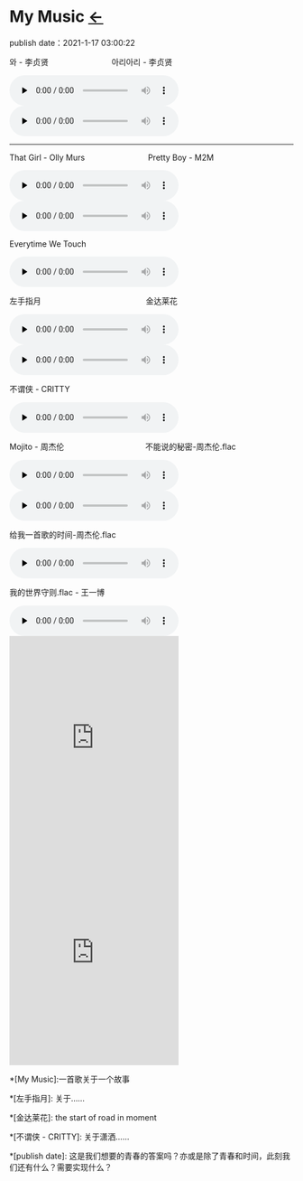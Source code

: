 # My Music  [←](../index.md)
publish date：2021-1-17 03:00:22

<div>
    
<p>와 - 李贞贤&emsp;&emsp;&emsp;&emsp;&emsp;&emsp;&emsp;&emsp;아리아리 - 李贞贤</p>

<audio id="audio" controls="" preload="none">    
    <source id="mp3" src="https://cdn.jsdelivr.net/gh/AmbroseRen/test@master/Art/Music/%EC%99%80%20-%20%E6%9D%8E%E8%B4%9E%E8%B4%A4.mp3">
</audio>

<audio id="audio" controls="" preload="none">    
    <source id="mp3" src="https://cdn.jsdelivr.net/gh/AmbroseRen/test@master/Art/Music/한국노래/%EC%95%84%EB%A6%AC%EC%95%84%EB%A6%AC%20-%20%E6%9D%8E%E8%B4%9E%E8%B4%A4.mp3">
</audio>

<hr/>  

<p>That Girl - Olly Murs&emsp;&emsp;&emsp;&emsp;&emsp;&emsp;&emsp;&emsp;Pretty Boy - M2M</p>

<audio id="audio" controls="" preload="none">    
    <source id="mp3" src="https://cdn.jsdelivr.net/gh/AmbroseRen/test@master/Art/Music/N7aBQh8CGcuZQYax.mp3">
</audio>

<audio id="audio" controls="" preload="none">
    <source id="mp3" src="https://cdn.jsdelivr.net/gh/AmbroseRen/Picture@master/music/english/Pretty Boy - M2M.mp3">
</audio>

<p>Everytime We Touch&emsp;&emsp;&emsp;&emsp;&emsp;&emsp;&emsp;&emsp;</p>

<audio id="audio" controls="" preload="none">    
    <source id="mp3" src="https://files.catbox.moe/1htc9g.mp3">
</audio>

<p>左手指月&emsp;&emsp;&emsp;&emsp;&emsp;&emsp;&emsp;&emsp;&emsp;&emsp;&emsp;&emsp;&emsp;&nbsp;金达莱花</p>

<audio id="audio" controls="" preload="none">
    <source id="mp3" src="https://files.catbox.moe/lpntao.mp3">
</audio>

<audio id="audio" controls="" preload="none">
    <source id="mp3" src="https://files.catbox.moe/ocphxi.mp3">
</audio>

<p>不谓侠 - CRITTY&emsp;&emsp;&emsp;&emsp;&emsp;&emsp;&emsp;&emsp;&emsp;&emsp;&emsp;&emsp;&emsp;&nbsp;</p>

<audio id="audio" controls="" preload="none">
    <source id="mp3" src="https://files.catbox.moe/iysdj8.mp3">
</audio>

<p>Mojito - 周杰伦&emsp;&emsp;&emsp;&emsp;&emsp;&emsp;&emsp;&emsp;&emsp;&emsp;&nbsp;不能说的秘密-周杰伦.flac</p>

<audio id="audio" controls="" preload="none">
    <source id="mp3" src="https://files.catbox.moe/qyfdhs.flac">
</audio>

<audio id="audio" controls="" preload="none">
    <source id="mp3" src="https://files.catbox.moe/2um5se.flac">
</audio>

<p>给我一首歌的时间-周杰伦.flac&emsp;&emsp;&emsp;&emsp;&emsp;&emsp;&emsp;&emsp;</p>

<audio id="audio" controls="" preload="none">
    <source id="mp3" src="https://files.catbox.moe/dj5dsi.flac">
</audio>

<p>我的世界守则.flac - 王一博&emsp;&emsp;&emsp;&emsp;&emsp;&emsp;&emsp;&emsp;</p>

<audio id="audio" controls="" preload="none">
    <source id="mp3" src="https://files.catbox.moe/4hurqe.flac">
</audio>

</div>

<div>

<iframe src="https://open.spotify.com/embed/track/19M2ALVTYbfrrcQafDABbl" width="300" height="380" frameborder="0" allowtransparency="true" allow="encrypted-media"></iframe>

<iframe src="https://open.spotify.com/embed/track/4DvgCh2A4NDKRiaFdY1mLC" width="300" height="380" frameborder="0" allowtransparency="true" allow="encrypted-media"></iframe>

</div>

*[My Music]:一首歌关于一个故事

*[左手指月]: 关于……

*[金达莱花]: the start of road in moment

*[不谓侠 - CRITTY]: 关于潇洒……

*[publish date]: 这是我们想要的青春的答案吗？亦或是除了青春和时间，此刻我们还有什么？需要实现什么？
